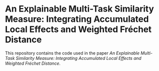 An Explainable Multi-Task Similarity Measure: Integrating Accumulated
Local Effects and Weighted Fréchet Distance
================

This repository contains the code used in the paper *An Explainable
Multi-Task Similarity Measure: Integrating Accumulated Local Effects and
Weighted Fréchet Distance*.
